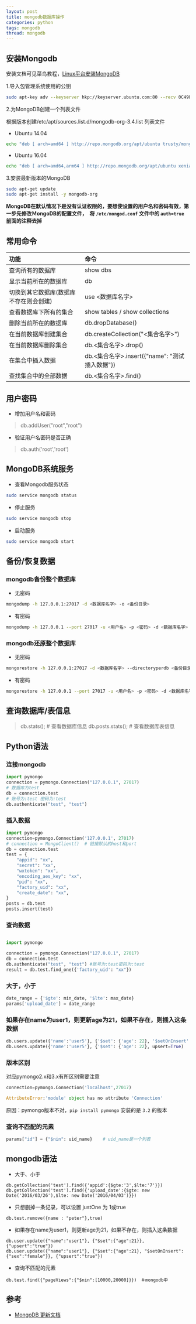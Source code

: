 ```yaml
---
layout: post
title: mongodb数据库操作
categories: python
tags: mongodb
thread: mongodb
---
```


## 安装Mongodb

安装文档可见菜鸟教程，[Linux平台安装MongoDB](https://www.runoob.com/mongodb/mongodb-linux-install.html)

1.导入包管理系统使用的公钥

```bash
sudo apt-key adv --keyserver hkp://keyserver.ubuntu.com:80 --recv 0C49F3730359A14518585931BC711F9BA15703C6
```

2.为MongoDB创建一个列表文件

根据版本创建/etc/apt/sources.list.d/mongodb-org-3.4.list 列表文件

* Ubuntu 14.04

```bash
echo "deb [ arch=amd64 ] http://repo.mongodb.org/apt/ubuntu trusty/mongodb-org/3.4 multiverse" | sudo tee /etc/apt/sources.list.d/mongodb-org-3.4.list
```

* Ubuntu 16.04

```bash
echo "deb [ arch=amd64,arm64 ] http://repo.mongodb.org/apt/ubuntu xenial/mongodb-org/3.4 multiverse" | sudo tee /etc/apt/sources.list.d/mongodb-org-3.4.list
```

3.安装最新版本的MongoDB

```bash
sudo apt-get update
sudo apt-get install -y mongodb-org
```

**MongoDB在默认情况下是没有认证权限的，要想使设置的用户名和密码有效，第一步先修改ＭongoDB的配置文件，　将 `/etc/mongod.conf` 文件中的 `auth=true` 前面的注释去掉**

## 常用命令

|功能|命令|
|:---|:---------------|
|查询所有的数据库|show dbs|
|显示当前所在的数据库|db|
|切换到其它数据库(数据库不存在则会创建)|use <数据库名字>|
|查看数据库下所有的集合|show tables / show collections|
|删除当前所在的数据库|db.dropDatabase()|
|在当前数据库创建集合|db.createCollection("<集合名字>")|
|在当前数据库删除集合|db.<集合名字>.drop()|
|在集合中插入数据|db.<集合名字>.insert({"name": "测试插入数据"})|
|查找集合中的全部数据|db.<集合名字>.find()|

## 用户密码

* 增加用户名和密码

> db.addUser("root","root")

* 验证用户名密码是否正确

> db.auth('root','root')

## MongoDB系统服务

* 查看Mongodb服务状态

```bash
sudo service mongodb status
```

* 停止服务

```bash
sudo service mongodb stop
```

* 启动服务

```bash
sudo service mongodb start
```

## 备份/恢复数据

### mongodb备份整个数据库

* 无密码

```bash
mongodump -h 127.0.0.1:27017 -d <数据库名字> -o <备份目录>
```

* 有密码

```bash
mongodump -h 127.0.0.1 --port 27017 -u <用户名> -p <密码> -d <数据库名字> --authenticationDatabase admin -o <备份目录>
```

### mongodb还原整个数据库

* 无密码

```bash
mongorestore -h 127.0.0.1:27017 -d <数据库名字> --directoryperdb <备份目录>
```

* 有密码

```bash
mongorestore -h 127.0.0.1 --port 27017 -u <用户名> -p <密码> -d <数据库名字> --authenticationDatabase admin --directoryperdb <备份目录>
```

## 查询数据库/表信息

> db.stats(); # 查看数据库信息
> db.posts.stats();  # 查看数据库表信息

## Python语法

### 连接mongodb

```python
import pymongo
connection = pymongo.Connection("127.0.0.1", 27017)
# 数据库为test
db = connection.test
# 账号为:test 密码为:test
db.authenticate("test", "test")
```

### 插入数据

```python
import pymongo
connection=pymongo.Connection('127.0.0.1', 27017)
# connection = MongoClient()  # 链接默认的host和port
db = connection.test
test = {
    "appid": "xx",
    "secret": "xx",
    "wxtoken": "xx",
    "encoding_aes_key": "xx",
    "pid": "xx",
    "factory_uid": "xx",
    "create_date": "xx",
}
posts = db.test
posts.insert(test)
```

### 查询数据

```python

import pymongo

connection = pymongo.Connection("127.0.0.1", 27017)
db = connection.test
db.authenticate("test", "test") #账号为:test密码为:test
result = db.test.find_one({'factory_uid': "xx"})
```

### 大于，小于

```python
date_range = {'$gte': min_date, '$lte': max_date}
params['upload_date'] = date_range
```

### 如果存在name为user1，则更新age为21，如果不存在，则插入这条数据

```python
db.users.update({'name':'user5'}, {'$set': {'age': 22}, '$setOnInsert': {'index':5}}, upsert=True)
db.users.update({'name':'user5'}, {'$set': {'age': 22}, upsert=True)
```

### 版本区别

对应pymongo2.x和3.x有所区别需要注意

```python
connection=pymongo.Connection('localhost',27017)

AttributeError:'module' object has no attribute 'Connection'
```

原因：pymongo版本不对，`pip install pymongo` 安装的是 `3.2` 的版本

### 查询不匹配的元素

```python
params["id"] = {"$nin": uid_name}    # uid_name是一个列表
```

## mongodb语法

* 大于、小于

```mongo
db.getCollection('test').find({'appid':{$gte:'3',$lte:'7'}})
db.getCollection('test').find({'upload_date':{$gte: new Date('2016/03/26'),$lte: new Date('2016/04/03')}})
```

* 只想删掉一条记录，可以设置 justOne 为 1或true

```mongo
db.test.remove({name : "peter"},true)
```

* 如果存在name为user1，则更新age为21，如果不存在，则插入这条数据

```mongo
db.user.update({"name":"user1"}, {"$set":{"age":21}}, {"upsert":"true"})
db.user.update({"name":"user1"}, {"$set":{"age":21}, "$setOnInsert":{"sex":"female"}}, {"upsert":"true"})
```

* 查询不匹配的元素

```mongo
db.test.find({"pageViews":{"$nin":[10000,20000]}})　＃mongodb中
```

## 参考

* [MongoDB 更新文档](https://www.runoob.com/mongodb/mongodb-update.html)
